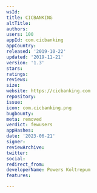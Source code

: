 ```yaml
---
wsId: 
title: CICBANKING
altTitle: 
authors: 
users: 100
appId: com.cicbanking
appCountry: 
released: '2019-10-22'
updated: '2019-11-21'
version: '1.3'
stars: 
ratings: 
reviews: 
size: 
website: https://cicbanking.com
repository: 
issue: 
icon: com.cicbanking.png
bugbounty: 
meta: removed
verdict: fewusers
appHashes: 
date: '2023-06-21'
signer: 
reviewArchive: 
twitter: 
social: 
redirect_from: 
developerName: Powers Koltrepum
features: 

---
```


